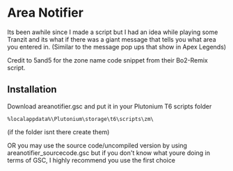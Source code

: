 # Area Notifier
Its been awhile since I made a script but I had an idea while playing some Tranzit and its what if there was a giant message that tells you what area you entered in. (Similar to the message pop ups that show in Apex Legends)

Credit to 5and5 for the zone name code snippet from their Bo2-Remix script. 

## Installation
Download areanotifier.gsc and put it in your Plutonium T6 scripts folder

```%localappdata%\Plutonium\storage\t6\scripts\zm\```

(if the folder isnt there create them)


OR you may use the source code/uncompiled version by using areanotifier_sourcecode.gsc but if you don't know what youre doing in terms of GSC, I highly recommend you use the first choice
